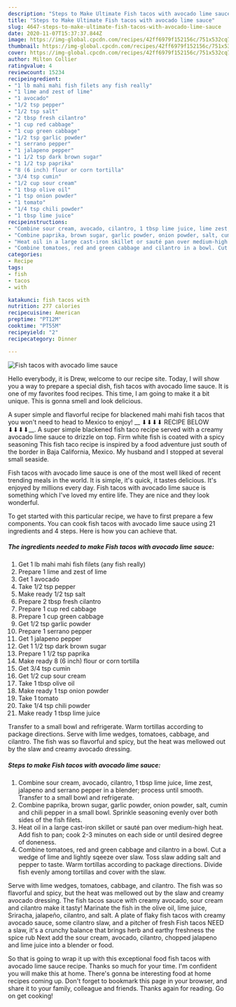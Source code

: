 ```yaml
---
description: "Steps to Make Ultimate Fish tacos with avocado lime sauce"
title: "Steps to Make Ultimate Fish tacos with avocado lime sauce"
slug: 4647-steps-to-make-ultimate-fish-tacos-with-avocado-lime-sauce
date: 2020-11-07T15:37:37.844Z
image: https://img-global.cpcdn.com/recipes/42ff6979f152156c/751x532cq70/fish-tacos-with-avocado-lime-sauce-recipe-main-photo.jpg
thumbnail: https://img-global.cpcdn.com/recipes/42ff6979f152156c/751x532cq70/fish-tacos-with-avocado-lime-sauce-recipe-main-photo.jpg
cover: https://img-global.cpcdn.com/recipes/42ff6979f152156c/751x532cq70/fish-tacos-with-avocado-lime-sauce-recipe-main-photo.jpg
author: Milton Collier
ratingvalue: 4
reviewcount: 15234
recipeingredient:
- "1 lb mahi mahi fish filets any fish really"
- "1 lime and zest of lime"
- "1 avocado"
- "1/2 tsp pepper"
- "1/2 tsp salt"
- "2 tbsp fresh cilantro"
- "1 cup red cabbage"
- "1 cup green cabbage"
- "1/2 tsp garlic powder"
- "1 serrano pepper"
- "1 jalapeno pepper"
- "1 1/2 tsp dark brown sugar"
- "1 1/2 tsp paprika"
- "8 (6 inch) flour or corn tortilla"
- "3/4 tsp cumin"
- "1/2 cup sour cream"
- "1 tbsp olive oil"
- "1 tsp onion powder"
- "1 tomato"
- "1/4 tsp chili powder"
- "1 tbsp lime juice"
recipeinstructions:
- "Combine sour cream, avocado, cilantro, 1 tbsp lime juice, lime zest, jalapeno and serrano pepper in a blender; process until smooth. Transfer to a small bowl and refrigerate."
- "Combine paprika, brown sugar, garlic powder, onion powder, salt, cumin and chili pepper in a small bowl. Sprinkle seasoning evenly over both sides of the fish filets."
- "Heat oil in a large cast-iron skillet or sauté pan over medium-high heat. Add fish to pan; cook 2-3 minutes on each side or until desired degree of doneness."
- "Combine tomatoes, red and green cabbage and cilantro in a bowl. Cut a wedge of lime and lightly sqeeze over slaw. Toss slaw adding salt and pepper to taste. Warm tortillas according to package directions. Divide fish evenly among tortillas and cover with the slaw."
categories:
- Recipe
tags:
- fish
- tacos
- with

katakunci: fish tacos with 
nutrition: 277 calories
recipecuisine: American
preptime: "PT12M"
cooktime: "PT55M"
recipeyield: "2"
recipecategory: Dinner

---
```



![Fish tacos with avocado lime sauce](https://img-global.cpcdn.com/recipes/42ff6979f152156c/751x532cq70/fish-tacos-with-avocado-lime-sauce-recipe-main-photo.jpg)

Hello everybody, it is Drew, welcome to our recipe site. Today, I will show you a way to prepare a special dish, fish tacos with avocado lime sauce. It is one of my favorites food recipes. This time, I am going to make it a bit unique. This is gonna smell and look delicious.

A super simple and flavorful recipe for blackened mahi mahi fish tacos that you won&#39;t need to head to Mexico to enjoy! __ ⬇⬇⬇⬇ RECIPE BELOW ⬇⬇⬇⬇__. A super simple blackened fish taco recipe served with a creamy avocado lime sauce to drizzle on top. Firm white fish is coated with a spicy seasoning This fish taco recipe is inspired by a food adventure just south of the border in Baja California, Mexico. My husband and I stopped at several small seaside.

Fish tacos with avocado lime sauce is one of the most well liked of recent trending meals in the world. It is simple, it's quick, it tastes delicious. It's enjoyed by millions every day. Fish tacos with avocado lime sauce is something which I've loved my entire life. They are nice and they look wonderful.


To get started with this particular recipe, we have to first prepare a few components. You can cook fish tacos with avocado lime sauce using 21 ingredients and 4 steps. Here is how you can achieve that.

<!--inarticleads1-->

##### The ingredients needed to make Fish tacos with avocado lime sauce:

1. Get 1 lb mahi mahi fish filets (any fish really)
1. Prepare 1 lime and zest of lime
1. Get 1 avocado
1. Take 1/2 tsp pepper
1. Make ready 1/2 tsp salt
1. Prepare 2 tbsp fresh cilantro
1. Prepare 1 cup red cabbage
1. Prepare 1 cup green cabbage
1. Get 1/2 tsp garlic powder
1. Prepare 1 serrano pepper
1. Get 1 jalapeno pepper
1. Get 1 1/2 tsp dark brown sugar
1. Prepare 1 1/2 tsp paprika
1. Make ready 8 (6 inch) flour or corn tortilla
1. Get 3/4 tsp cumin
1. Get 1/2 cup sour cream
1. Take 1 tbsp olive oil
1. Make ready 1 tsp onion powder
1. Take 1 tomato
1. Take 1/4 tsp chili powder
1. Make ready 1 tbsp lime juice


Transfer to a small bowl and refrigerate. Warm tortillas according to package directions. Serve with lime wedges, tomatoes, cabbage, and cilantro. The fish was so flavorful and spicy, but the heat was mellowed out by the slaw and creamy avocado dressing. 

<!--inarticleads2-->

##### Steps to make Fish tacos with avocado lime sauce:

1. Combine sour cream, avocado, cilantro, 1 tbsp lime juice, lime zest, jalapeno and serrano pepper in a blender; process until smooth. Transfer to a small bowl and refrigerate.
1. Combine paprika, brown sugar, garlic powder, onion powder, salt, cumin and chili pepper in a small bowl. Sprinkle seasoning evenly over both sides of the fish filets.
1. Heat oil in a large cast-iron skillet or sauté pan over medium-high heat. Add fish to pan; cook 2-3 minutes on each side or until desired degree of doneness.
1. Combine tomatoes, red and green cabbage and cilantro in a bowl. Cut a wedge of lime and lightly sqeeze over slaw. Toss slaw adding salt and pepper to taste. Warm tortillas according to package directions. Divide fish evenly among tortillas and cover with the slaw.


Serve with lime wedges, tomatoes, cabbage, and cilantro. The fish was so flavorful and spicy, but the heat was mellowed out by the slaw and creamy avocado dressing. The fish tacos sauce with creamy avocado, sour cream and cilantro make it tasty! Marinate the fish in the olive oil, lime juice, Sriracha, jalapeño, cilantro, and salt. A plate of flaky fish tacos with creamy avocado sauce, some cilantro slaw, and a pitcher of fresh Fish tacos NEED a slaw, it&#39;s a crunchy balance that brings herb and earthy freshness the spice rub Next add the sour cream, avocado, cilantro, chopped jalapeno and lime juice into a blender or food. 

So that is going to wrap it up with this exceptional food fish tacos with avocado lime sauce recipe. Thanks so much for your time. I'm confident you will make this at home. There's gonna be interesting food at home recipes coming up. Don't forget to bookmark this page in your browser, and share it to your family, colleague and friends. Thanks again for reading. Go on get cooking!
